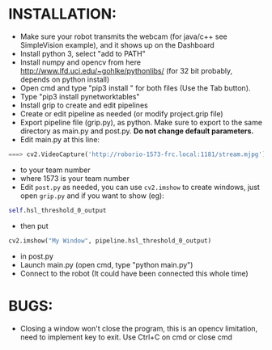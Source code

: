 INSTALLATION:
=============
* Make sure your robot transmits the webcam (for java/c++ see SimpleVision example), and it shows up on the Dashboard
* Install python 3, select "add to PATH"
* Install numpy and opencv from here http://www.lfd.uci.edu/~gohlke/pythonlibs/ (for 32 bit probably, depends on python install)
* Open cmd and type "pip3 install <name of whl file>" for both files (Use the Tab button).
* Type "pip3 install pynetworktables"
* Install grip to create and edit pipelines
* Create or edit pipeline as needed (or modify project.grip file)
* Export pipeline file (grip.py), as python. Make sure to export to the same directory as main.py and post.py. **Do not change default parameters.**
* Edit main.py at this line:

```python
===> cv2.VideoCapture('http://roborio-1573-frc.local:1181/stream.mjpg') <===
```

* to your team number
* where 1573 is your team number
* Edit `post.py` as needed, you can use `cv2.imshow` to create windows, just open `grip.py` and if you want to show (eg):
```python
self.hsl_threshold_0_output
```
* then put
```python
cv2.imshow("My Window", pipeline.hsl_threshold_0_output)
```
* in post.py
* Launch main.py (open cmd, type "python main.py")
* Connect to the robot (It could have been connected this whole time)

BUGS:
=====
* Closing a window won't close the program, this is an opencv limitation, need to implement key to exit. Use Ctrl+C on cmd or close cmd